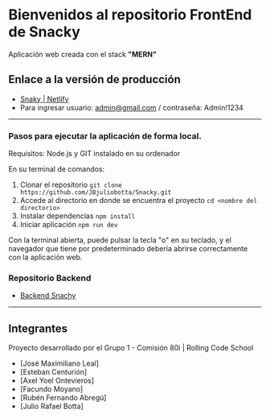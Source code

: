 # Bienvenidos al repositorio FrontEnd de Snacky

Aplicación web creada con el stack **"MERN"**

## Enlace a la versión de producción

- [Snaky | Netlify](https://snackygrupo1comision80i.netlify.app/)
- Para ingresar usuario: admin@gmail.com / contraseña: Admin!1234

---

### Pasos para ejecutar la aplicación de forma local.

Requisitos: Node.js y GIT instalado en su ordenador

En su terminal de comandos:

1. Clonar el repositorio
   `git clone https://github.com/JBjuliobotta/Snacky.git`
2. Accede al directorio en donde se encuentra el proyecto
   `cd <nombre del directorio>`
3. Instalar dependencias
   `npm install`
4. Iniciar aplicación
   `npm run dev`

Con la terminal abierta, puede pulsar la tecla "o" en su teclado, y el navegador que tiene por predeterminado debería abrirse correctamente con la aplicación web.

### Repositorio Backend

- [Backend Snachy](https://github.com/JBjuliobotta/backend-snacky)

---

## Integrantes

Proyecto desarrollado por el Grupo 1 - Comisión 80i | Rolling Code School

- [José Maximiliano Leal]
- [Esteban Centurión]
- [Axel Yoel Ontevieros]
- [Facundo Moyano]
- [Rubén Fernando Abregú]
- [Julio Rafael Botta]
